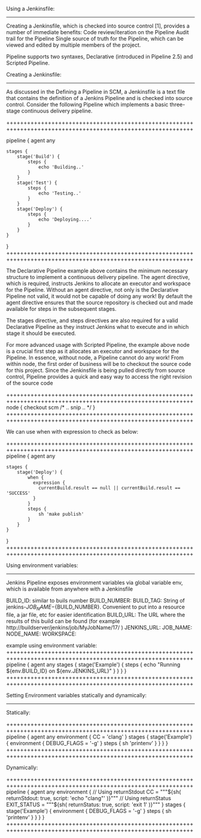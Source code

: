 Using a Jenkinsfile:
*********************

Creating a Jenkinsfile, which is checked into source control [1], provides a number of immediate benefits:
Code review/iteration on the Pipeline
Audit trail for the Pipeline
Single source of truth for the Pipeline, which can be viewed and edited by multiple members of the project.

Pipeline supports two syntaxes, Declarative (introduced in Pipeline 2.5) and Scripted Pipeline.

Creating a Jenkinsfile:
***********************

As discussed in the Defining a Pipeline in SCM, a Jenkinsfile is a text file that contains the definition of a Jenkins Pipeline and is checked into source control. Consider the following Pipeline which implements a basic three-stage continuous delivery pipeline.

++++++++++++++++++++++++++++++++++++++++++++++++++++++++++++++++++++++++++++++++++++++++++++++++++++++++++++

pipeline {
    agent any

    stages {
        stage('Build') {
            steps {
                echo 'Building..'
            }
        }
        stage('Test') {
            steps {
                echo 'Testing..'
            }
        }
        stage('Deploy') {
            steps {
                echo 'Deploying....'
            }
        }
    }
}
++++++++++++++++++++++++++++++++++++++++++++++++++++++++++++++++++++++++++++++++++++++++++++++++++++++++++++

The Declarative Pipeline example above contains the minimum necessary structure to implement a continuous delivery pipeline. The agent directive, which is required, instructs Jenkins to allocate an executor and workspace for the Pipeline. Without an agent directive, not only is the Declarative Pipeline not valid, it would not be capable of doing any work! By default the agent directive ensures that the source repository is checked out and made available for steps in the subsequent stages.

The stages directive, and steps directives are also required for a valid Declarative Pipeline as they instruct Jenkins what to execute and in which stage it should be executed.

For more advanced usage with Scripted Pipeline, the example above node is a crucial first step as it allocates an executor and workspace for the Pipeline. In essence, without node, a Pipeline cannot do any work! From within node, the first order of business will be to checkout the source code for this project. Since the Jenkinsfile is being pulled directly from source control, Pipeline provides a quick and easy way to access the right revision of the source code

++++++++++++++++++++++++++++++++++++++++++++++++++++++++++++++++++++++++++++++++++++++++++++++++++++++++++++
node {
    checkout scm
    /* .. snip .. */
}
++++++++++++++++++++++++++++++++++++++++++++++++++++++++++++++++++++++++++++++++++++++++++++++++++++++++++++

We can use when with expression to check as below:

++++++++++++++++++++++++++++++++++++++++++++++++++++++++++++++++++++++++++++++++++++++++++++++++++++++++++++
pipeline {
    agent any

    stages {
        stage('Deploy') {
            when {
              expression {
                currentBuild.result == null || currentBuild.result == 'SUCCESS'
              }
            }
            steps {
                sh 'make publish'
            }
        }
    }
}
++++++++++++++++++++++++++++++++++++++++++++++++++++++++++++++++++++++++++++++++++++++++++++++++++++++++++++

Using environment variables:
****************************

Jenkins Pipeline exposes environment variables via global variable env, which is available from anywhere with a Jenkinsfile

BUILD_ID: similar to buils number
BUILD_NUMBER:
BUILD_TAG:  String of jenkins-${JOB_NAME}-${BUILD_NUMBER}. Convenient to put into a resource file, a jar file, etc for easier identification
BUILD_URL: The URL where the results of this build can be found (for example http://buildserver/jenkins/job/MyJobName/17/ )
JENKINS_URL:
JOB_NAME: 
NODE_NAME:
WORKSPACE:

example using environment variable:
++++++++++++++++++++++++++++++++++++++++++++++++++++++++++++++++++++++++++++++++++++++++++++++++++++++++++++
pipeline {
    agent any
    stages {
        stage('Example') {
            steps {
                echo "Running ${env.BUILD_ID} on ${env.JENKINS_URL}"
            }
        }
    }
}
++++++++++++++++++++++++++++++++++++++++++++++++++++++++++++++++++++++++++++++++++++++++++++++++++++++++++++

Setting Environment variables statically and dynamically:
**********************************************************

Statically:

++++++++++++++++++++++++++++++++++++++++++++++++++++++++++++++++++++++++++++++++++++++++++++++++++++++++++++
pipeline {
    agent any
    environment {
        CC = 'clang'
    }
    stages {
        stage('Example') {
            environment {
                DEBUG_FLAGS = '-g'
            }
            steps {
                sh 'printenv'
            }
        }
    }
}
++++++++++++++++++++++++++++++++++++++++++++++++++++++++++++++++++++++++++++++++++++++++++++++++++++++++++++

Dynamically:

++++++++++++++++++++++++++++++++++++++++++++++++++++++++++++++++++++++++++++++++++++++++++++++++++++++++++++
pipeline {
    agent any
    environment {
        // Using returnStdout
        CC = """${sh(
                returnStdout: true,
                script: 'echo "clang"'
            )}"""
        // Using returnStatus
        EXIT_STATUS = """${sh(
                returnStatus: true,
                script: 'exit 1'
            )}"""
    }
    stages {
        stage('Example') {
            environment {
                DEBUG_FLAGS = '-g'
            }
            steps {
                sh 'printenv'
            }
        }
    }
}
++++++++++++++++++++++++++++++++++++++++++++++++++++++++++++++++++++++++++++++++++++++++++++++++++++++++++++

